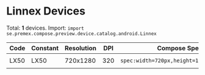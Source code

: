 # Linnex Devices

Total: **1** devices. Import: `import se.premex.compose.preview.device.catalog.android.Linnex`

| Code | Constant | Resolution | DPI | Compose Spec | Preview Usage |
|------|----------|------------|-----|-------------|---------------|
| LX50 | LX50 | 720x1280 | 320 | `spec:width=720px,height=1280px,dpi=320` | `@Preview(device = Linnex.LX50)` |

<!-- Generated automatically. Do not edit manually. -->
